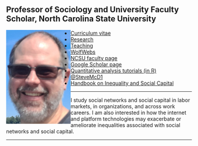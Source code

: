 ## Professor of Sociology and University Faculty Scholar, North Carolina State University
<img align="left" src="steve_blowing_rock_smB.jpg">
 
 - [Curriculum vitae](/cv.pdf)
 - [Research](/research.html)
 - [Teaching](/teaching.html)
 - [WolfWebs](https://sites.google.com/ncsu.edu/ncsuwolfwebs/home)
 - [NCSU faculty page](https://chass.ncsu.edu/people/sjmcdona/)
 - [Google Scholar page](https://scholar.google.com/citations?user=x5igFpEAAAAJ&hl=en&oi=ao)
 - [Quantitative analysis tutorials (in R)](/tutorials/index.html)
 - [@SteveMcD1](https://x.com/Steve_McD1)
 - [Handbook on Inequality and Social Capital](https://www.e-elgar.com/shop/usd/handbook-on-inequality-and-social-capital-9781802202366.html)

 ---

 I study social networks and social capital in labor markets, in organizations, and across work careers. I am also interested in how the internet and platform technologies may exacerbate or ameliorate inequalities associated with social networks and social capital.  

 ---
